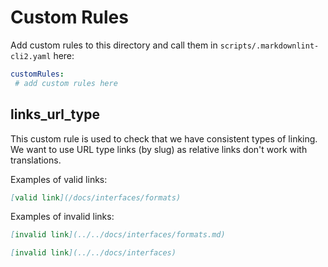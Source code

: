# Custom Rules

Add custom rules to this directory and call them in `scripts/.markdownlint-cli2.yaml` here:

```yaml
customRules:
 # add custom rules here
```

## links_url_type

This custom rule is used to check that we have consistent types of linking.
We want to use URL type links (by slug) as relative links don't work with
translations.

Examples of valid links: 

```markdown
[valid link](/docs/interfaces/formats)
```

Examples of invalid links:

```markdown
[invalid link](../../docs/interfaces/formats.md)
```

```markdown
[invalid link](../../docs/interfaces)
```
